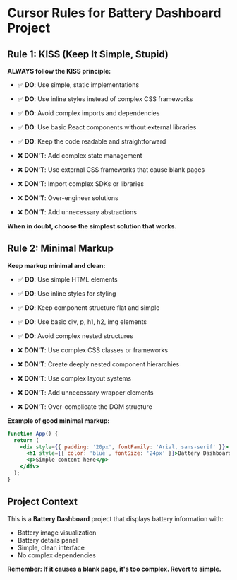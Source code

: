 # Cursor Rules for Battery Dashboard Project

## Rule 1: KISS (Keep It Simple, Stupid)

**ALWAYS follow the KISS principle:**

- ✅ **DO**: Use simple, static implementations
- ✅ **DO**: Use inline styles instead of complex CSS frameworks
- ✅ **DO**: Avoid complex imports and dependencies
- ✅ **DO**: Use basic React components without external libraries
- ✅ **DO**: Keep the code readable and straightforward

- ❌ **DON'T**: Add complex state management
- ❌ **DON'T**: Use external CSS frameworks that cause blank pages
- ❌ **DON'T**: Import complex SDKs or libraries
- ❌ **DON'T**: Over-engineer solutions
- ❌ **DON'T**: Add unnecessary abstractions

**When in doubt, choose the simplest solution that works.**

## Rule 2: Minimal Markup

**Keep markup minimal and clean:**

- ✅ **DO**: Use simple HTML elements
- ✅ **DO**: Use inline styles for styling
- ✅ **DO**: Keep component structure flat and simple
- ✅ **DO**: Use basic div, p, h1, h2, img elements
- ✅ **DO**: Avoid complex nested structures

- ❌ **DON'T**: Use complex CSS classes or frameworks
- ❌ **DON'T**: Create deeply nested component hierarchies
- ❌ **DON'T**: Use complex layout systems
- ❌ **DON'T**: Add unnecessary wrapper elements
- ❌ **DON'T**: Over-complicate the DOM structure

**Example of good minimal markup:**
```jsx
function App() {
  return (
    <div style={{ padding: '20px', fontFamily: 'Arial, sans-serif' }}>
      <h1 style={{ color: 'blue', fontSize: '24px' }}>Battery Dashboard</h1>
      <p>Simple content here</p>
    </div>
  );
}
```

## Project Context

This is a **Battery Dashboard** project that displays battery information with:
- Battery image visualization
- Battery details panel
- Simple, clean interface
- No complex dependencies

**Remember: If it causes a blank page, it's too complex. Revert to simple.**
